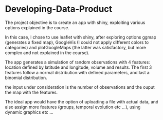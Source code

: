# Developing-Data-Product
The project objective is to create an app with shiny, exploiting various options explained in the course.

In this case, I chose to use leaflet with shiny, after exploring options ggmap (generates a fixed map), GoogleVis (I could not apply different colors to categories) and plotGoogleMaps (the latter was satisfactory, but more complex and not explained in the course).

The app generates a simulation of random observations with 4 features: location defined by latitude and longitude, volume and results. 
The first 3 features follow a normal distribution with defined parameters, and last a binomial distribution.

the input under consideration is the number of observations and the ouput the map with the features.

The ideal app would have the option of uploading a file with actual data, and also assign more features (groups, temporal evolution etc ...), using dynamic graphics etc ...
